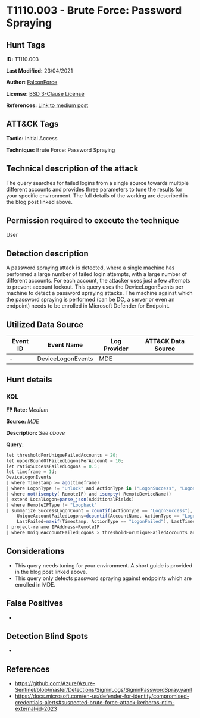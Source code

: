# T1110.003 - Brute Force: Password Spraying
## Hunt Tags
**ID:** T1110.003

**Last Modified:** 23/04/2021

**Author:** [FalconForce](https://falconforce.nl/)

**License:** [BSD 3-Clause License](https://github.com/FalconForceTeam/FalconFriday/blob/master/LICENSE)

**References:** [Link to medium post](TODO)

## ATT&CK Tags
**Tactic:** Initial Access

**Technique:** Brute Force: Password Spraying

## Technical description of the attack
The query searches for failed logins from a single source towards multiple different accounts and provides three parameters to tune
the results for your specific environment. The full details of the working are described in the blog post linked above.
 

## Permission required to execute the technique
User

## Detection description
A password spraying attack is detected, where a single machine has performed a large number of failed login attempts, with a large number of different accounts. For each account, the attacker uses just a few attempts to prevent account lockout. This query uses the DeviceLogonEvents per machine to detect a password spraying attacks. The machine against which the password spraying is performed (can be DC, a server or even an endpoint) needs to be enrolled in Microsoft Defender for Endpoint. 

## Utilized Data Source
| Event ID | Event Name | Log Provider | ATT&CK Data Source |
|---------|---------|----------|---------|
| - | DeviceLogonEvents | MDE |  |


## Hunt details
### KQL

**FP Rate:** *Medium*

**Source:** *MDE*

**Description:** *See above*

**Query:**

```C#
let thresholdForUniqueFailedAccounts = 20;
let upperBoundOfFailedLogonsPerAccount = 10;
let ratioSuccessFailedLogons = 0.5;
let timeframe = 1d;
DeviceLogonEvents
| where Timestamp >= ago(timeframe)
| where LogonType != "Unlock" and ActionType in ("LogonSuccess", "LogonFailed")
| where not(isempty( RemoteIP) and isempty( RemoteDeviceName))
| extend LocalLogon=parse_json(AdditionalFields)
| where RemoteIPType != "Loopback"
| summarize SuccessLogonCount = countif(ActionType == "LogonSuccess"), FailedLogonCount = countif(ActionType == "LogonFailed"),
    UniqueAccountFailedLogons=dcountif(AccountName, ActionType == "LogonFailed"), FirstFailed=minif(Timestamp, ActionType == "LogonFailed"),
    LastFailed=maxif(Timestamp, ActionType == "LogonFailed"), LastTimestamp=arg_max(Timestamp, tostring(ReportId)) by RemoteIP, DeviceName //Remote IP is here the source of the logon attempt.
| project-rename IPAddress=RemoteIP
| where UniqueAccountFailedLogons > thresholdForUniqueFailedAccounts and SuccessLogonCount*ratioSuccessFailedLogons < FailedLogonCount and UniqueAccountFailedLogons*upperBoundOfFailedLogonsPerAccount > FailedLogonCount 
```

## Considerations
* This query needs tuning for your environment. A short guide is provided in the blog post linked above. 
* This query only detects password spraying against endpoints which are enrolled in MDE.  

## False Positives
*  
  

## Detection Blind Spots
*  

## References
* https://github.com/Azure/Azure-Sentinel/blob/master/Detections/SigninLogs/SigninPasswordSpray.yaml
* https://docs.microsoft.com/en-us/defender-for-identity/compromised-credentials-alerts#suspected-brute-force-attack-kerberos-ntlm-external-id-2023


